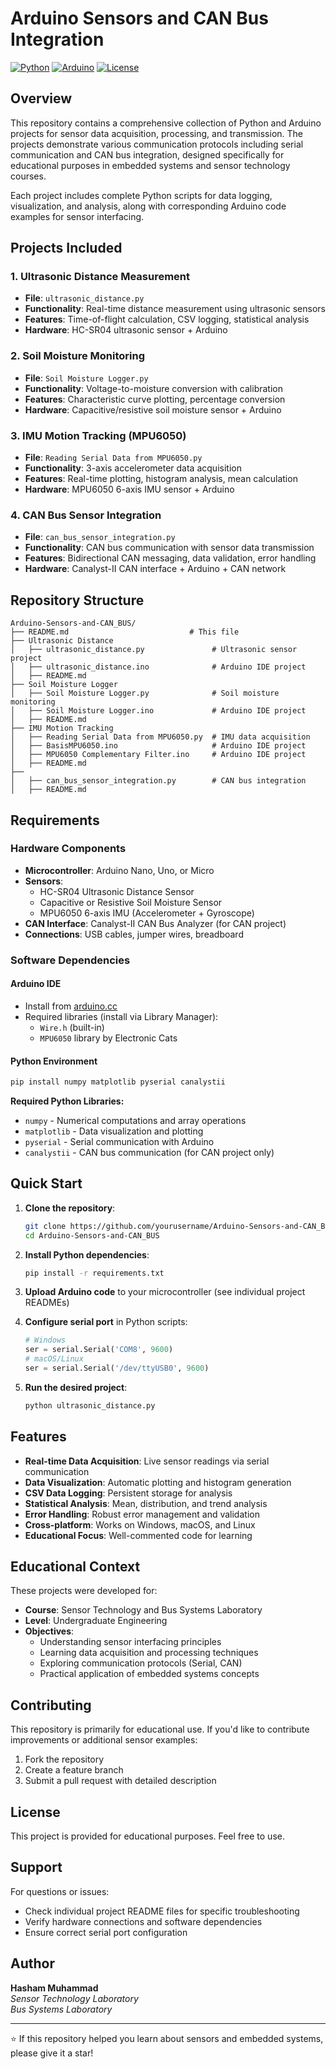 # Arduino Sensors and CAN Bus Integration

[![Python](https://img.shields.io/badge/Python-3.x-blue.svg)](https://www.python.org/)
[![Arduino](https://img.shields.io/badge/Arduino-IDE-00979D.svg)](https://www.arduino.cc/)
[![License](https://img.shields.io/badge/License-Educational-green.svg)](#)

## Overview

This repository contains a comprehensive collection of Python and Arduino projects for sensor data acquisition, processing, and transmission. The projects demonstrate various communication protocols including serial communication and CAN bus integration, designed specifically for educational purposes in embedded systems and sensor technology courses.

Each project includes complete Python scripts for data logging, visualization, and analysis, along with corresponding Arduino code examples for sensor interfacing.

## Projects Included

### 1. Ultrasonic Distance Measurement
- **File**: `ultrasonic_distance.py`
- **Functionality**: Real-time distance measurement using ultrasonic sensors
- **Features**: Time-of-flight calculation, CSV logging, statistical analysis
- **Hardware**: HC-SR04 ultrasonic sensor + Arduino

### 2. Soil Moisture Monitoring
- **File**: `Soil Moisture Logger.py`
- **Functionality**: Voltage-to-moisture conversion with calibration
- **Features**: Characteristic curve plotting, percentage conversion
- **Hardware**: Capacitive/resistive soil moisture sensor + Arduino

### 3. IMU Motion Tracking (MPU6050)
- **File**: `Reading Serial Data from MPU6050.py`
- **Functionality**: 3-axis accelerometer data acquisition
- **Features**: Real-time plotting, histogram analysis, mean calculation
- **Hardware**: MPU6050 6-axis IMU sensor + Arduino

### 4. CAN Bus Sensor Integration
- **File**: `can_bus_sensor_integration.py`
- **Functionality**: CAN bus communication with sensor data transmission
- **Features**: Bidirectional CAN messaging, data validation, error handling
- **Hardware**: Canalyst-II CAN interface + Arduino + CAN network

## Repository Structure

```
Arduino-Sensors-and-CAN_BUS/
├── README.md                           # This file
├── Ultrasonic Distance
│   ├── ultrasonic_distance.py               # Ultrasonic sensor project
│   ├── ultrasonic_distance.ino              # Arduino IDE project
│   ├── README.md                        
├── Soil Moisture Logger
│   ├── Soil Moisture Logger.py              # Soil moisture monitoring
│   ├── Soil Moisture Logger.ino             # Arduino IDE project
│   ├── README.md                     
├── IMU Motion Tracking
│   ├── Reading Serial Data from MPU6050.py  # IMU data acquisition
│   ├── BasisMPU6050.ino                     # Arduino IDE project
│   ├── MPU6050 Complementary Filter.ino     # Arduino IDE project
│   ├── README.md                       
├── 
│   ├── can_bus_sensor_integration.py        # CAN bus integration
│   ├── README.md                       

```

## Requirements

### Hardware Components
- **Microcontroller**: Arduino Nano, Uno, or Micro
- **Sensors**:
  - HC-SR04 Ultrasonic Distance Sensor
  - Capacitive or Resistive Soil Moisture Sensor
  - MPU6050 6-axis IMU (Accelerometer + Gyroscope)
- **CAN Interface**: Canalyst-II CAN Bus Analyzer (for CAN project)
- **Connections**: USB cables, jumper wires, breadboard

### Software Dependencies

#### Arduino IDE
- Install from [arduino.cc](https://www.arduino.cc/en/software)
- Required libraries (install via Library Manager):
  - `Wire.h` (built-in)
  - `MPU6050` library by Electronic Cats

#### Python Environment
```bash
pip install numpy matplotlib pyserial canalystii
```

**Required Python Libraries:**
- `numpy` - Numerical computations and array operations
- `matplotlib` - Data visualization and plotting
- `pyserial` - Serial communication with Arduino
- `canalystii` - CAN bus communication (for CAN project only)

## Quick Start

1. **Clone the repository**:
   ```bash
   git clone https://github.com/yourusername/Arduino-Sensors-and-CAN_BUS.git
   cd Arduino-Sensors-and-CAN_BUS
   ```

2. **Install Python dependencies**:
   ```bash
   pip install -r requirements.txt
   ```

3. **Upload Arduino code** to your microcontroller (see individual project READMEs)

4. **Configure serial port** in Python scripts:
   ```python
   # Windows
   ser = serial.Serial('COM8', 9600)
   # macOS/Linux
   ser = serial.Serial('/dev/ttyUSB0', 9600)
   ```

5. **Run the desired project**:
   ```bash
   python ultrasonic_distance.py
   ```

## Features

- **Real-time Data Acquisition**: Live sensor readings via serial communication
- **Data Visualization**: Automatic plotting and histogram generation
- **CSV Data Logging**: Persistent storage for analysis
- **Statistical Analysis**: Mean, distribution, and trend analysis
- **Error Handling**: Robust error management and validation
- **Cross-platform**: Works on Windows, macOS, and Linux
- **Educational Focus**: Well-commented code for learning

## Educational Context

These projects were developed for:
- **Course**: Sensor Technology and Bus Systems Laboratory
- **Level**: Undergraduate Engineering
- **Objectives**: 
  - Understanding sensor interfacing principles
  - Learning data acquisition and processing techniques
  - Exploring communication protocols (Serial, CAN)
  - Practical application of embedded systems concepts

## Contributing

This repository is primarily for educational use. If you'd like to contribute improvements or additional sensor examples:

1. Fork the repository
2. Create a feature branch
3. Submit a pull request with detailed description

## License

This project is provided for educational purposes. Feel free to use.

## Support

For questions or issues:
- Check individual project README files for specific troubleshooting
- Verify hardware connections and software dependencies
- Ensure correct serial port configuration

## Author

**Hasham Muhammad**  
*Sensor Technology Laboratory*  
*Bus Systems Laboratory*

---

⭐ If this repository helped you learn about sensors and embedded systems, please give it a star!
